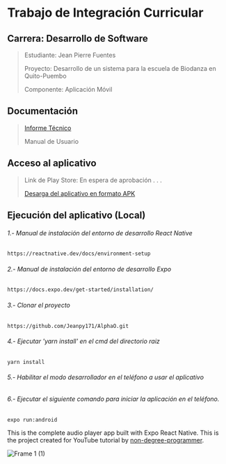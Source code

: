 # Trabajo de Integración Curricular
## Carrera: Desarrollo de Software
> Estudiante: Jean Pierre Fuentes
> 
> Proyecto: Desarrollo de un sistema para la escuela de Biodanza en Quito-Puembo
> 
> Componente: Aplicación Móvil

## Documentación
> [Informe Técnico](https://epnecuador-my.sharepoint.com/:b:/g/personal/jean_fuentes_epn_edu_ec/EaQk_wkr55xCpdxSEsnBeaUBf4wNh59v0XCH54IWWfzeEw?e=Lh0Cr1)
> 
> Manual de Usuario

## Acceso al aplicativo
> Link de Play Store: En espera de aprobación . . .
> 
> [Desarga del aplicativo en formato APK](https://epnecuador-my.sharepoint.com/:u:/g/personal/jean_fuentes_epn_edu_ec/EbAW3NqvirlMmJ6AzNkx4MsBFeyrNvJf6d_ecrw5m65Ubw?e=h6Gbyu)


## Ejecución del aplicativo (Local)
###### 1.- Manual de instalación del entorno de desarrollo React Native
```
https://reactnative.dev/docs/environment-setup
```
###### 2.- Manual de instalación del entorno de desarrollo Expo
```
https://docs.expo.dev/get-started/installation/
```
###### 3.- Clonar el proyecto
```
https://github.com/Jeanpy171/AlphaO.git
```
###### 4.- Ejecutar 'yarn install' en el cmd del directorio raiz
```
yarn install
```
###### 5.- Habilitar el modo desarrollador en el teléfono a usar el aplicativo
###### 6.- Ejecutar el siguiente comando para iniciar la aplicación en el teléfono.
```
expo run:android
```
This is the complete audio player app built with Expo React Native. This is the project created for YouTube tutorial by [non-degree-programmer](https://www.youtube.com/channel/UCiTUxayvzwCn9qStZYK07zg).

![Frame 1 (1)](https://user-images.githubusercontent.com/74626067/222255951-243ae0f1-e2f9-4f99-a9a3-ee4ae4bb11e1.png)

